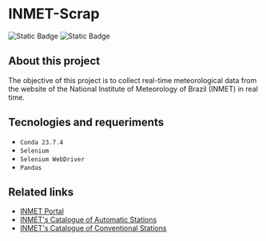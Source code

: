 # INMET-Scrap
![Static Badge](https://img.shields.io/badge/LICENSE-MIT-blue) ![Static Badge](https://img.shields.io/badge/Status-In%20development-yellow)

## About this project
The objective of this project is to collect real-time meteorological data from the website of the National Institute of Meteorology of Brazil (INMET) in real time.

## Tecnologies and requeriments
* `Conda 23.7.4`
* `Selenium`
* `Selenium WebDriver`
* `Pandas`

## Related links

* [INMET Portal](https://portal.inmet.gov.br/)
* [INMET's Catalogue of Automatic Stations](https://portal.inmet.gov.br/paginas/catalogoaut)
* [INMET's Catalogue of Conventional Stations](https://portal.inmet.gov.br/paginas/catalogoman)



